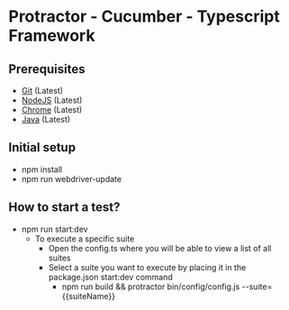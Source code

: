 # Protractor - Cucumber - Typescript Framework

## Prerequisites
* [Git](https://git-scm.com/downloads) (Latest)
* [NodeJS](https://nodejs.org/en/download/) (Latest)
* [Chrome](https://www.google.com/chrome/) (Latest)
* [Java](https://www.java.com/en/download/) (Latest)

## Initial setup
* npm install
* npm run webdriver-update

## How to start a test?
* npm run start:dev
    * To execute a specific suite
        * Open the config.ts where you will be able to view a list of all suites
        * Select a suite you want to execute by placing it in the package.json start:dev command
            * npm run build && protractor bin/config/config.js --suite={{suiteName}}